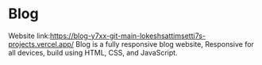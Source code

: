 # Blog

Website link:https://blog-y7xx-git-main-lokeshsattimsetti7s-projects.vercel.app/
Blog is a fully responsive blog website, Responsive for all devices, build using HTML, CSS, and JavaScript.
